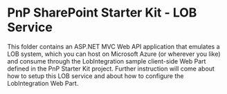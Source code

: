 
# PnP SharePoint Starter Kit - LOB Service

This folder contains an ASP.NET MVC Web API application that emulates a LOB system, which you can host on Microsoft Azure (or wherever you like) and consume through the LobIntegration sample client-side Web Part defined in the PnP Starter Kit project. Further instruction will come about how to setup this LOB service and about how to configure the LobIntegration Web Part.